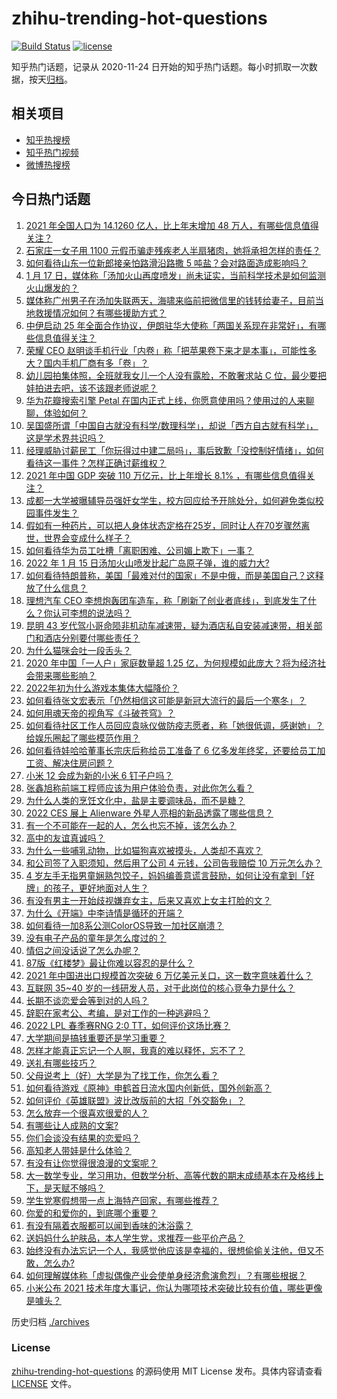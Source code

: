 # zhihu-trending-hot-questions

[![Build Status](https://github.com/justjavac/zhihu-trending-hot-questions/workflows/ci/badge.svg?branch=master)](https://github.com/justjavac/zhihu-trending-hot-questions/actions)
[![license](https://img.shields.io/github/license/justjavac/zhihu-trending-hot-questions)](https://github.com/justjavac/zhihu-trending-hot-questions/blob/master/LICENSE)

知乎热门话题，记录从 2020-11-24 日开始的知乎热门话题。每小时抓取一次数据，按天[归档](./archives)。

## 相关项目

- [知乎热搜榜](https://github.com/justjavac/zhihu-trending-top-search)
- [知乎热门视频](https://github.com/justjavac/zhihu-trending-hot-video)
- [微博热搜榜](https://github.com/justjavac/weibo-trending-hot-search)

## 今日热门话题

<!-- BEGIN -->
<!-- 最后更新时间 Tue Jan 18 2022 03:18:26 GMT+0800 (China Standard Time) -->

1. [2021 年全国人口为 14.1260 亿人，比上年末增加 48 万人，有哪些信息值得关注？](https://www.zhihu.com/question/511928031)
1. [石家庄一女子用 1100 元假币骗走残疾老人半扇猪肉，她将承担怎样的责任？](https://www.zhihu.com/question/511730886)
1. [如何看待山东一位新郎接亲怕路滑沿路撒 5 吨盐？会对路面造成影响吗？](https://www.zhihu.com/question/511460904)
1. [1 月 17 日，媒体称「汤加火山再度喷发」尚未证实，当前科学技术是如何监测火山爆发的？](https://www.zhihu.com/question/511917500)
1. [媒体称广州男子在汤加失联两天，海啸来临前把微信里的钱转给妻子，目前当地救援情况如何？有哪些援助方式？](https://www.zhihu.com/question/511974919)
1. [中伊启动 25 年全面合作协议，伊朗驻华大使称「两国关系现在非常好」，有哪些信息值得关注？](https://www.zhihu.com/question/511842740)
1. [荣耀 CEO 赵明谈手机行业「内卷」称「把苹果卷下来才是本事」，可能性多大？国内手机厂商有多「卷」？](https://www.zhihu.com/question/511307824)
1. [幼儿园拍集体照，全班就我女儿一个人没有露脸，不敢奢求站 C 位，最少要把娃拍进去吧，该不该跟老师说呢？](https://www.zhihu.com/question/511054634)
1. [华为花瓣搜索引擎 Petal 在国内正式上线，你愿意使用吗？使用过的人来聊聊，体验如何？](https://www.zhihu.com/question/511225153)
1. [吴国盛所谓「中国自古就没有科学/数理科学」，却说「西方自古就有科学」，这是学术界共识吗？](https://www.zhihu.com/question/313617966)
1. [经理威胁讨薪民工「你玩得过中建二局吗」，事后致歉「没控制好情绪」，如何看待这一事件？怎样正确讨薪维权？](https://www.zhihu.com/question/512001926)
1. [2021 年中国 GDP 突破 110 万亿元，比上年增长 8.1% ，有哪些信息值得关注？](https://www.zhihu.com/question/511925311)
1. [成都一大学被曝辅导员强奸女学生，校方回应给予开除处分，如何避免类似校园事件发生？](https://www.zhihu.com/question/511947211)
1. [假如有一种药片，可以把人身体状态定格在25岁，同时让人在70岁骤然离世，世界会变成什么样子？](https://www.zhihu.com/question/511995224)
1. [如何看待华为员工吐槽「离职困难、公司媚上欺下」一事？](https://www.zhihu.com/question/511038722)
1. [2022 年 1 月 15 日汤加火山喷发比起广岛原子弹，谁的威力大?](https://www.zhihu.com/question/511786643)
1. [如何看待特朗普称，美国「最难对付的国家」不是中俄，而是美国自己？这释放了什么信息？](https://www.zhihu.com/question/512041228)
1. [理想汽车 CEO 李想炮轰团车造车，称「刷新了创业者底线」，到底发生了什么？你认可李想的说法吗？](https://www.zhihu.com/question/511925231)
1. [昆明 43 岁代驾小哥命陨非机动车减速带，疑为酒店私自安装减速带，相关部门和酒店分别要付哪些责任？](https://www.zhihu.com/question/511945221)
1. [为什么猫咪会吐一段舌头？](https://www.zhihu.com/question/37521857)
1. [2020 年中国「一人户」家庭数量超 1.25 亿，为何规模如此庞大？将为经济社会带来哪些影响？](https://www.zhihu.com/question/511539730)
1. [2022年初为什么游戏本集体大幅降价？](https://www.zhihu.com/question/511443875)
1. [如何看待张文宏表示「仍然相信这可能是新冠大流行的最后一个寒冬」？](https://www.zhihu.com/question/511782819)
1. [如何用魂天帝的视角写《斗破苍穹》？](https://www.zhihu.com/question/502897415)
1. [如何看待社区工作人员回应袁咏仪做防疫志愿者，称「她很低调，感谢她」？给娱乐圈起了哪些模范作用？](https://www.zhihu.com/question/511880923)
1. [如何看待娃哈哈董事长宗庆后称给员工准备了 6 亿多发年终奖，还要给员工加工资、解决住房问题？](https://www.zhihu.com/question/511480389)
1. [小米 12 会成为新的小米 6 钉子户吗？](https://www.zhihu.com/question/511159970)
1. [张鑫旭称前端工程师应该为用户体验负责，对此你怎么看？](https://www.zhihu.com/question/506366097)
1. [为什么人类的烹饪文化中，盐是主要调味品，而不是糖？](https://www.zhihu.com/question/511439434)
1. [2022 CES 展上 Alienware 外星人亮相的新品透露了哪些信息？](https://www.zhihu.com/question/510163763)
1. [有一个不可能在一起的人，怎么也忘不掉，该怎么办？](https://www.zhihu.com/question/510709342)
1. [高中的友谊真诚吗？](https://www.zhihu.com/question/510219844)
1. [为什么一些哺乳动物，比如猫狗喜欢被摸头，人类却不喜欢？](https://www.zhihu.com/question/511263880)
1. [和公司签了入职须知，然后用了公司 4 元钱，公司告我赔偿 10 万元怎么办？](https://www.zhihu.com/question/509048767)
1. [4 岁左手无指男童娴熟包饺子，妈妈编善意谎言鼓励，如何让没有拿到「好牌」的孩子，更好地面对人生？](https://www.zhihu.com/question/511386797)
1. [有没有男主一开始歧视嫌弃女主，后来又喜欢上女主打脸的文？](https://www.zhihu.com/question/386401452)
1. [为什么《开端》中李诗情是循环的开端？](https://www.zhihu.com/question/511648527)
1. [如何看待一加8系公测ColorOS导致一加社区崩溃？](https://www.zhihu.com/question/512031750)
1. [没有电子产品的童年是怎么度过的？](https://www.zhihu.com/question/510434887)
1. [情侣之间没话说了怎么办呢？](https://www.zhihu.com/question/348132267)
1. [87版《红楼梦》最让你难以容忍的是什么？](https://www.zhihu.com/question/511724176)
1. [2021 年中国进出口规模首次突破 6 万亿美元关口，这一数字意味着什么？](https://www.zhihu.com/question/511466885)
1. [互联网 35~40 岁的一线研发人员，对于此岗位的核心竞争力是什么？](https://www.zhihu.com/question/508452236)
1. [长期不谈恋爱会等到对的人吗？](https://www.zhihu.com/question/511981742)
1. [辞职在家考公、考编，是对工作的一种逃避吗？](https://www.zhihu.com/question/510006220)
1. [2022 LPL 春季赛RNG 2:0 TT，如何评价这场比赛？](https://www.zhihu.com/question/511993639)
1. [大学期间是搞钱重要还是学习重要？](https://www.zhihu.com/question/511266001)
1. [怎样才能真正忘记一个人啊，我真的难以释怀，忘不了？](https://www.zhihu.com/question/510914521)
1. [送礼有哪些技巧？](https://www.zhihu.com/question/24619241)
1. [父母说考上（好）大学是为了找工作，你怎么看？](https://www.zhihu.com/question/511432047)
1. [如何看待游戏《原神》申鹤首日流水国内创新低，国外创新高？](https://www.zhihu.com/question/510259719)
1. [如何评价《英雄联盟》波比改版前的大招「外交豁免」？](https://www.zhihu.com/question/506306725)
1. [怎么放弃一个很喜欢很爱的人？](https://www.zhihu.com/question/510250861)
1. [有哪些让人成熟的文案?](https://www.zhihu.com/question/510878377)
1. [你们会谈没有结果的恋爱吗？](https://www.zhihu.com/question/509619619)
1. [高知老人带娃是什么体验？](https://www.zhihu.com/question/510311817)
1. [有没有让你觉得很浪漫的文案呢？](https://www.zhihu.com/question/504989606)
1. [大一数学专业，学习用功，但数学分析、高等代数的期末成绩基本在及格线上下，是天赋不够吗？](https://www.zhihu.com/question/511519026)
1. [学生党寒假想带一点上海特产回家，有哪些推荐？](https://www.zhihu.com/question/508591298)
1. [你爱的和爱你的，到底哪个重要？](https://www.zhihu.com/question/511485799)
1. [有没有隔着衣服都可以闻到香味的沐浴露？](https://www.zhihu.com/question/425652370)
1. [送妈妈什么护肤品，本人学生党，求推荐一些平价产品？](https://www.zhihu.com/question/509836930)
1. [始终没有办法忘记一个人，我感觉他应该是幸福的，很想偷偷关注他，但又不敢，怎么办?](https://www.zhihu.com/question/510053441)
1. [如何理解媒体称「虚拟偶像产业会使单身经济愈演愈烈」？有哪些根据？](https://www.zhihu.com/question/511192057)
1. [小米公布 2021 技术年度大事记，你认为哪项技术突破比较有价值，哪些更像是噱头？](https://www.zhihu.com/question/511937796)

<!-- END -->

历史归档 [./archives](./archives)

### License

[zhihu-trending-hot-questions](https://github.com/justjavac/zhihu-trending-hot-questions)
的源码使用 MIT License 发布。具体内容请查看 [LICENSE](./LICENSE) 文件。
